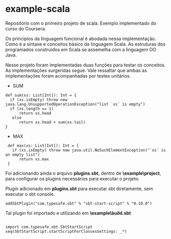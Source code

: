 # example-scala
Repositório com o primeiro projeto de scala. Exemplo implementado do curso do Coursera.

Os principios da linguagem funcional é abodada nessa implementação. Como é a sintaxe e conceitos básico da linguagem Scala. As estruturas dos programados construidos em Scala se assemelha com a linguagem OO Java.

Nesse projeto foram implementadas duas funções para testar os conceitos. As implementações surgeridas segue. Vale ressaltar que ambas as implementações foram acompanhadas por testes unitários.

* SUM

```
def sum(xs: List[Int]): Int = {
  if (xs.isEmpty) throw new java.lang.UnsupportedOperationException("list `xs` is empty")
  if (xs.length == 1) 
      return xs.head 
   else 
      return xs.head + sum(xs.tail)
}
```

* MAX 

```
 def max(xs: List[Int]): Int = {
   if (xs.isEmpty) throw new java.util.NoSuchElementException("`xs` is an empty list")
      return xs.max
 }
```

Foi adicionando ainda o arquivo **plugins.sbt**, dentro de **\example\project**, para configurar os plugins necessários para executar o projeto.

Plugin adicionado em **plugins.sbt** para executar sbt diretamente, sem executar o sbt console.

```
addSbtPlugin("com.typesafe.sbt" % "sbt-start-script" % "0.10.0")

```

Tal plugin foi importado e utilizando em **\example\build.sbt**

```

import com.typesafe.sbt.SbtStartScript
seq(SbtStartScript.startScriptForClassesSettings: _*)

```
